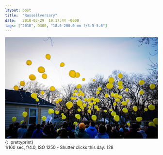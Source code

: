 ```yaml
---
layout: post
title:  "Russellversary"
date:   2010-03-29  19:17:44 -0600
tags: ["2010", D300, "18.0-200.0 mm f/3.5-5.6"]
---
```

![:title](/images/2010/2010_0329_DSC5375.jpg)
{: .prettyprint}  
1/160 sec, f/4.0, ISO 1250 - Shutter clicks this day: 128